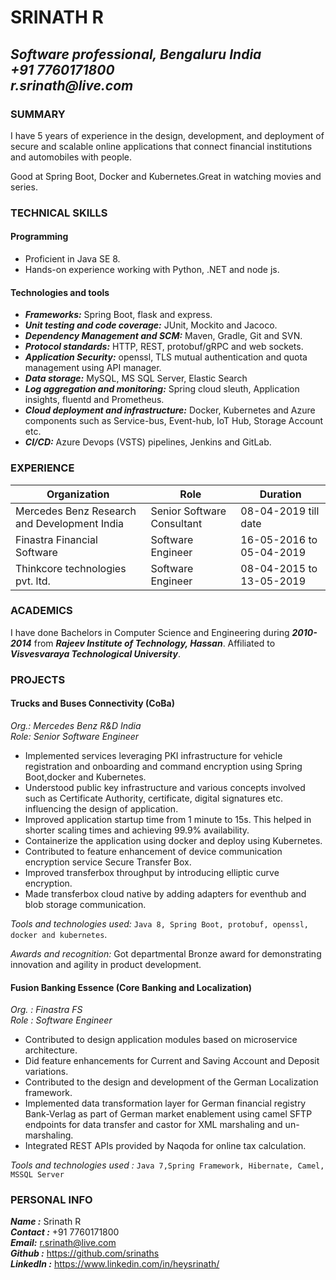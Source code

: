 # SRINATH R
_Software professional, Bengaluru India  
+91 7760171800  
r.srinath@live.com_  
-------------

### SUMMARY
<p>I have 5 years of experience in the design, development, and deployment of secure and scalable online applications that 
connect financial institutions and automobiles with people.</p>
<p>Good at Spring Boot, Docker and Kubernetes.Great in watching movies and series.</p>

### TECHNICAL SKILLS
#### Programming
 - Proficient in Java SE 8.
 - Hands-on experience working with Python, .NET and node js.
#### Technologies and tools
 - _**Frameworks:**_ Spring Boot, flask and express.
 - _**Unit testing and code coverage:**_ JUnit, Mockito and Jacoco.
 - _**Dependency Management and SCM:**_ Maven, Gradle, Git and SVN.
 - _**Protocol standards:**_ HTTP, REST, protobuf/gRPC and web sockets.
 - _**Application Security:**_ openssl, TLS mutual authentication and quota management using API manager.
 - _**Data storage:**_ MySQL, MS SQL Server, Elastic Search
 - _**Log aggregation and monitoring:**_ Spring cloud sleuth, Application insights, fluentd and Prometheus.
 - _**Cloud deployment and infrastructure:**_ Docker, Kubernetes and Azure components such as Service-bus, Event-hub, IoT Hub, Storage Account etc.
 - _**CI/CD:**_ Azure Devops (VSTS) pipelines, Jenkins and GitLab.
 
 ### EXPERIENCE
 
 |Organization|Role|Duration|
 |---|---|---|
 |Mercedes Benz Research and Development India|Senior Software Consultant|08-04-2019 till date|
 |Finastra Financial Software|Software Engineer|16-05-2016 to 05-04-2019|
 |Thinkcore technologies pvt. ltd.|Software Engineer|08-04-2015 to 13-05-2019|
 
 ### ACADEMICS
 
 I have done Bachelors in Computer Science and Engineering during _**2010-2014**_
 from _**Rajeev Institute of Technology, Hassan**_. Affiliated to _**Visvesvaraya Technological University**_.
 
 ### PROJECTS
 
 #### Trucks and Buses Connectivity (CoBa)
 _Org.: Mercedes Benz R&D India  
 Role: Senior Software Engineer_
 
 - Implemented services leveraging PKI infrastructure for vehicle registration and onboarding and command encryption using 
 Spring Boot,docker and Kubernetes.
 - Understood public key infrastructure and various concepts involved such as Certificate Authority, certificate, digital signatures etc.
  influencing the design of application. 
 - Improved application startup time from 1 minute to 15s. This helped in shorter scaling times and achieving 99.9% availability.
 - Containerize the application using docker and deploy using Kubernetes.
 - Contributed to feature enhancement of device communication encryption service Secure Transfer Box.
 - Improved transferbox throughput by introducing elliptic curve encryption.
 - Made transferbox cloud native by adding adapters for eventhub and blob storage communication.
 
 _Tools and technologies used:_ `Java 8, Spring Boot, protobuf, openssl, docker and kubernetes`.
 
 _Awards and recognition:_ Got departmental Bronze award for demonstrating innovation and agility in product development.   
 
 #### Fusion Banking Essence (Core Banking and Localization)
 _Org. : Finastra FS  
 Role : Software Engineer_
 
 - Contributed to design application modules based on microservice architecture.
 - Did feature enhancements for Current and Saving Account and Deposit variations.
 - Contributed to the design and development of the German Localization framework.
 - Implemented data transformation layer for German financial registry Bank-Verlag as part of German market enablement 
 using camel SFTP endpoints for data transfer and castor for XML marshaling and un-marshaling.
 - Integrated REST APIs provided by Naqoda for online tax calculation.
 
_Tools and technologies used :_  `Java 7,Spring Framework, Hibernate, Camel, MSSQL Server`


### PERSONAL INFO

_**Name :**_ Srinath R  
_**Contact :**_ +91 7760171800  
_**Email:**_ r.srinath@live.com  
_**Github :**_ https://github.com/srinaths  
_**LinkedIn :**_ https://www.linkedin.com/in/heysrinath/  

